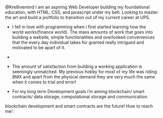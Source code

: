  @Kre8ivemind
I am an aspiring Web Developer building my foundational education, with HTML, CSS, and javascript under my belt. Looking to master the art and build a portfolio to transition out of my current career at UPS.

- I fell in love with programming when i first started learning how the world works(finance world). The mass amounts of work that goes into building a website, simple functionalities and overlooked conveniences that the every day individual takes for granted really intrigued and motivated to be apart of it.
- 
- The amount of satisfaction from building a working application is seemingly unmatched. My previous hobby for most of my life was riding BMX and apart from the physical demand they are very much the same when it comes to trial and error! 

- For my long term Development goals i’m aiming blockchain/ smart contracts/ data storage, computational storage and communication.
 
blockchain development and smart contracts are the future!
How to reach me! :

<!---
Kre8ivemind/Kre8ivemind is a ✨ special ✨ repository because its `README.md` (this file) appears on your GitHub profile.
You can click the Preview link to take a look at your changes.
--->
